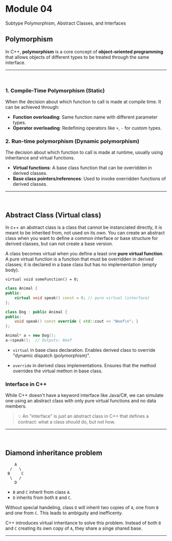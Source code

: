 # Module 04

Subtype Polymorphism, Abstract Classes, and Interfaces


## Polymorphism

In C++, **polymorphism** is a core concept of **object-oriented programming** that allows objects of different types to be treated through the same interface.

---
<br/>


### 1. Compile-Time Polymorphism (Static)

When the decision about which function to call is made at compile time. It can be achieved through:

- **Function overloading**: Same function name with different parameter types.
- **Operator overloading**: Redefining operators like `+`, `-` for custom types.


### 2. Run-time polymorphism (Dynamic polymorphism)

The decision about which function to call is made at runtime, usually using inheritance and virtual functions.

- **Virtual functions**: A base class function that can be overridden in derived classes.
- **Base class pointers/references**: Used to invoke overridden functions of derived classes.

---
<br/>


## Abstract Class (Virtual class)

In c++ an abstract class is a class that cannot be instanciated directly, it is meant to be inherited from, not used on its own. You can create an abstract class when you want to define a common interface or base structure for derived classes, but can not create a base version.

A class becomes virtual when you define a least one **pure virtual function**. A pure virtual function is a function that must be overridden in derived classes; it is declared in a base class but has no implementation (empty body).

```
virtual void someFunction() = 0;
```

```cpp
class Animal {
public:
    virtual void speak() const = 0; // pure virtual (interface)
};

class Dog : public Animal {
public:
    void speak() const override { std::cout << "Woof\n"; }
};

Animal* a = new Dog();
a->speak();  // Outputs: Woof
```

- `virtual` in base class declaration. Enables derived class to override "dynamic dispatch (polymorphism)".

- `override` in derived class implementations. Ensures that the method overrides the virtual methon in base class.


### Interface in C++

While C++ doesn't have a keyword interface like Java/C#, we can simulate one using an abstract class with only pure virtual functions and no data members.

> 💡 An "interface" is just an abstract class in C++ that defines a contract: what a class should do, but not how.

---
<br/>


## Diamond inheritance problem

```
    A
  /   \
 B     C
  \   /
    D
```

- `B` and `C` inherit from class `A`.
- `D` inherits from both `B` and `C`.

Without special handeling, class `D` will inherit two copies of `A`, one from `B` and one from `C`. This leads to ambiguity and inefficenty.

C++ introduces virtual inheritance to solve this problem. Instead of both `B` and `C` creating its own copy of `A`, they share a singe shared base.

---
